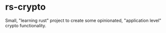 # rs-crypto

Small, "learning rust" project to create some opinionated, "application level" crypto functionality.
